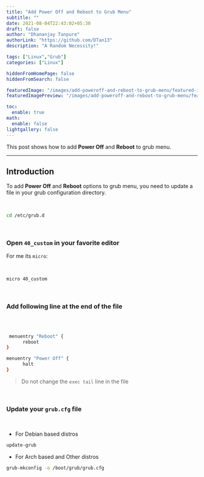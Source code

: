 ```yaml
---
title: "Add Power Off and Reboot to Grub Menu"
subtitle: ""
date: 2021-08-04T22:43:02+05:30
draft: false
author: "Dhananjay Tanpure"
authorLink: "https://github.com/DTan13"
description: "A Random Necessity!"

tags: ["Linux","Grub"]
categories: ["Linux"]

hiddenFromHomePage: false
hiddenFromSearch: false

featuredImage: "/images/add-poweroff-and-reboot-to-grub-menu/featured-image.jpg"
featuredImagePreview: "/images/add-poweroff-and-reboot-to-grub-menu/featured-image.jpg"

toc:
  enable: true
math:
  enable: false
lightgallery: false
---
```

This post shows how to add **Power Off** and **Reboot** to grub menu.
<!--more-->
---
## Introduction

To add **Power Off** and **Reboot** options to grub menu, you need to update a file in your grub configuration directory.

<br>

```bash
cd /etc/grub.d
```

<br>

### Open `40_custom` in your favorite editor

For me its `micro`:

<br>

```bash
micro 40_custom
```

<br>

### Add following line at the end of the file

<br>

```bash

 menuentry "Reboot" {
	  reboot
}

menuentry "Power Off" {
	  halt
}

```

> Do not change the ```exec tail``` line in the file

<br>

### Update your `grub.cfg` file

<br>

  - For Debian based distros

  ```bash 
  update-grub
  ```

  - For Arch based and Other distros

  ```bash
  grub-mkconfig -o /boot/grub/grub.cfg
  ```

